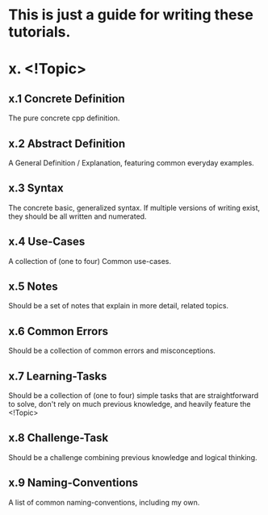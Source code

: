 # This is just a guide for writing these tutorials.

# x. <!Topic>
## x.1 Concrete Definition
The pure concrete cpp definition.

## x.2 Abstract Definition
A General Definition / Explanation, featuring common everyday examples.

## x.3 Syntax
The concrete basic, generalized syntax. If multiple versions of writing exist, they should be all written and numerated.

## x.4 Use-Cases
A collection of (one to four) Common use-cases. 

## x.5 Notes
Should be a set of notes that explain in more detail, related topics.

## x.6 Common Errors
Should be a collection of common errors and misconceptions.

## x.7 Learning-Tasks
Should be a collection of (one to four) simple tasks that are straightforward to solve, don't rely on much previous knowledge, and heavily feature the <!Topic>

## x.8 Challenge-Task
Should be a challenge combining previous knowledge and logical thinking.

## x.9 Naming-Conventions
A list of common naming-conventions, including my own.